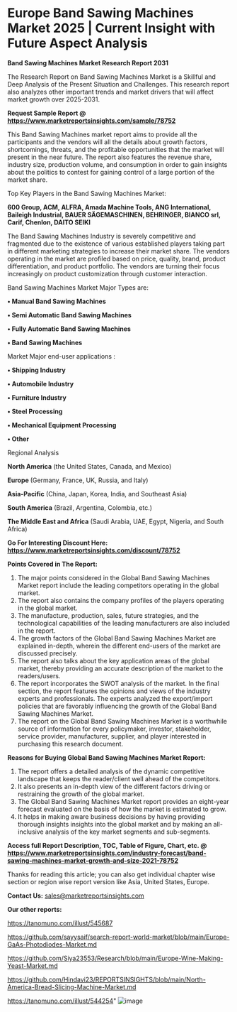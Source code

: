 # Europe Band Sawing Machines Market 2025 | Current Insight with Future Aspect Analysis

<strong>Band Sawing Machines Market Research Report 2031</strong>

The Research Report on Band Sawing Machines Market is a Skillful and Deep Analysis of the Present Situation and Challenges. This research report also analyzes other important trends and market drivers that will affect market growth over 2025-2031.

<strong>Request Sample Report @ <a href=https://www.marketreportsinsights.com/sample/78752>https://www.marketreportsinsights.com/sample/78752</a></strong>

This Band Sawing Machines market report aims to provide all the participants and the vendors will all the details about growth factors, shortcomings, threats, and the profitable opportunities that the market will present in the near future. The report also features the revenue share, industry size, production volume, and consumption in order to gain insights about the politics to contest for gaining control of a large portion of the market share.

Top Key Players in the Band Sawing Machines Market:

<strong>600 Group, ACM, ALFRA, Amada Machine Tools, ANG International, Baileigh Industrial, BAUER SÄGEMASCHINEN, BEHRINGER, BIANCO srl, Carif, Chenlon, DAITO SEIKI</strong>

The Band Sawing Machines Industry is severely competitive and fragmented due to the existence of various established players taking part in different marketing strategies to increase their market share. The vendors operating in the market are profiled based on price, quality, brand, product differentiation, and product portfolio. The vendors are turning their focus increasingly on product customization through customer interaction.

Band Sawing Machines Market Major Types are:

<strong>• Manual Band Sawing Machines

• Semi Automatic Band Sawing Machines

• Fully Automatic Band Sawing Machines

• Band Sawing Machines</strong>

Market Major end-user applications :

<strong>• Shipping Industry

• Automobile Industry

• Furniture Industry

• Steel Processing

• Mechanical Equipment Processing

• Other</strong>

Regional Analysis

</u><strong><b>North America</b></strong> (the United States, Canada, and Mexico)

<strong><b>Europe </b></strong>(Germany, France, UK, Russia, and Italy)

<strong><b>Asia-Pacific</b></strong> (China, Japan, Korea, India, and Southeast Asia)

<strong><b>South America</b></strong> (Brazil, Argentina, Colombia, etc.)

<strong><b>The Middle East and Africa</b></strong> (Saudi Arabia, UAE, Egypt, Nigeria, and South Africa)

<strong>Go For Interesting Discount Here: <a href=https://www.marketreportsinsights.com/discount/78752>https://www.marketreportsinsights.com/discount/78752</a></strong>

<strong>Points Covered in The Report:</strong>
<ol>
  <li>The major points considered in the Global Band Sawing Machines Market report include the leading competitors operating in the global market.</li>
  <li>The report also contains the company profiles of the players operating in the global market.</li>
  <li>The manufacture, production, sales, future strategies, and the technological capabilities of the leading manufacturers are also included in the report.</li>
  <li>The growth factors of the Global Band Sawing Machines Market are explained in-depth, wherein the different end-users of the market are discussed precisely.</li>
  <li>The report also talks about the key application areas of the global market, thereby providing an accurate description of the market to the readers/users.</li>
  <li>The report incorporates the SWOT analysis of the market. In the final section, the report features the opinions and views of the industry experts and professionals. The experts analyzed the export/import policies that are favorably influencing the growth of the Global Band Sawing Machines Market.</li>
  <li>The report on the Global Band Sawing Machines Market is a worthwhile source of information for every policymaker, investor, stakeholder, service provider, manufacturer, supplier, and player interested in purchasing this research document.</li>
</ol>
<strong>Reasons for Buying Global Band Sawing Machines Market Report:</strong>

<ol>
  <li>The report offers a detailed analysis of the dynamic competitive landscape that keeps the reader/client well ahead of the competitors.</li>
  <li>It also presents an in-depth view of the different factors driving or restraining the growth of the global market.</li>
  <li>The Global Band Sawing Machines Market report provides an eight-year forecast evaluated on the basis of how the market is estimated to grow.</li>
  <li>It helps in making aware business decisions by having providing thorough insights insights into the global market and by making an all-inclusive analysis of the key market segments and sub-segments.</li>
</ol>
<strong>Access full Report Description, TOC, Table of Figure, Chart, etc. @ <a href=https://www.marketreportsinsights.com/industry-forecast/band-sawing-machines-market-growth-and-size-2021-78752>https://www.marketreportsinsights.com/industry-forecast/band-sawing-machines-market-growth-and-size-2021-78752</a></strong>


Thanks for reading this article; you can also get individual chapter wise section or region wise report version like Asia, United States, Europe.

<strong>Contact Us:</strong>
sales@marketreportsinsights.com

<strong>Our other reports:</strong>

<a href=https://tanomuno.com/illust/545687>https://tanomuno.com/illust/545687</a>

<a href=https://github.com/sayysaif/search-report-world-market/blob/main/Europe-GaAs-Photodiodes-Market.md>https://github.com/sayysaif/search-report-world-market/blob/main/Europe-GaAs-Photodiodes-Market.md</a>

<a href=https://github.com/Siya23553/Research/blob/main/Europe-Wine-Making-Yeast-Market.md>https://github.com/Siya23553/Research/blob/main/Europe-Wine-Making-Yeast-Market.md</a>

<a href=https://github.com/Hindavi23/REPORTSINSIGHTS/blob/main/North-America-Bread-Slicing-Machine-Market.md>https://github.com/Hindavi23/REPORTSINSIGHTS/blob/main/North-America-Bread-Slicing-Machine-Market.md</a>

<a href=https://tanomuno.com/illust/544254>https://tanomuno.com/illust/544254</a>"
![image](https://github.com/user-attachments/assets/c93f1d51-71f6-4790-b888-1fe433b61403)
